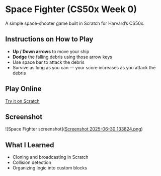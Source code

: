 # Space Fighter (CS50x Week 0)

A simple space-shooter game built in Scratch for Harvard’s CS50x.

## Instructions on How to Play
- **Up / Down arrows** to move your ship  
- **Dodge** the falling debris using those arrow keys
- Use space bar to attack the debris
- Survive as long as you can — your score increases as you attack the debris

## Play Online
[Try it on Scratch](https://scratch.mit.edu/projects/1193391011/)

## Screenshot
![Space Fighter screenshot]([Screenshot 2025-06-30 133824.png](https://github.com/AbelVSC/cs50-scratch-space-fighter/blob/57a446acecbc86cb3ee563f8aa738542f0d48df9/Screenshot%202025-06-30%20133824.png))

## What I Learned
- Cloning and broadcasting in Scratch  
- Collision detection  
- Organizing logic into custom blocks
